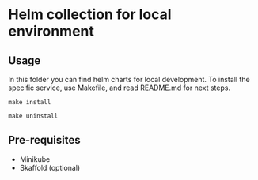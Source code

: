 # Helm collection for local environment

## Usage
In this folder you can find helm charts for local development.
To install the specific service, use Makefile, and read README.md for next steps.

```shell
make install
```

```shell
make uninstall
```

## Pre-requisites
- Minikube
- Skaffold (optional)